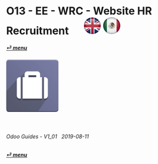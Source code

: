 # O13 - EE - WRC - Website HR Recruitment &nbsp;&nbsp;&nbsp;&nbsp; [![en-uk](/doc/img/flg/en-uk-flg-btn-sml.png)](/en-uk/o13/ee/wrc/en-uk-o13-ee-wrc-guides.md) [ ![es-mx](/doc/img/flg/es-mx-flg-btn-sml.png)](/es-mx/o13/ee/wrc/es-mx-o13-ee-wrc-guides.md)
#### [_&#x23CE; menu_](/en-uk/o13/ee/en-uk-o13-ee-guides-menu.md "Back to EE menu")  
### ![wrc](/doc/img/app/big/wrc.png)
[ⱽ¹²³⁴⁵⁶⁷⁸⁹⁰⁻]: # (ⱽ¹²³⁴⁵⁶⁷⁸⁹⁰⁻)

<br>

###### Odoo Guides - V1_01 &nbsp; 2019-08-11  
**[_&#x23CE; menu_](/en-uk/o13/ee/en-uk-o13-ee-guides-menu.md)**  
